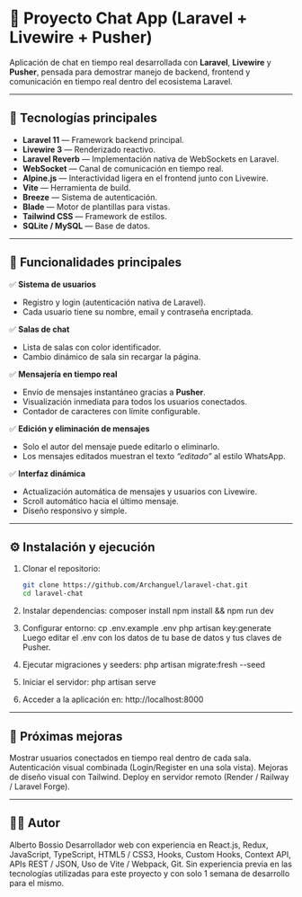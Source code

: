 # 💬 Proyecto Chat App (Laravel + Livewire + Pusher)

Aplicación de chat en tiempo real desarrollada con **Laravel**, **Livewire** y **Pusher**, pensada para demostrar manejo de backend, frontend y comunicación en tiempo real dentro del ecosistema Laravel.

---

## 🚀 Tecnologías principales

- **Laravel 11** — Framework backend principal.
- **Livewire 3** — Renderizado reactivo.
- **Laravel Reverb** — Implementación nativa de WebSockets en Laravel.
- **WebSocket** — Canal de comunicación en tiempo real.
- **Alpine.js** — Interactividad ligera en el frontend junto con Livewire.
- **Vite** — Herramienta de build.
- **Breeze** — Sistema de autenticación.
- **Blade** — Motor de plantillas para vistas.
- **Tailwind CSS** — Framework de estilos.
- **SQLite / MySQL** — Base de datos.

---

## 🧠 Funcionalidades principales

✅ **Sistema de usuarios**
- Registro y login (autenticación nativa de Laravel).  
- Cada usuario tiene su nombre, email y contraseña encriptada.

✅ **Salas de chat**
- Lista de salas con color identificador.  
- Cambio dinámico de sala sin recargar la página.

✅ **Mensajería en tiempo real**
- Envío de mensajes instantáneo gracias a **Pusher**.  
- Visualización inmediata para todos los usuarios conectados.  
- Contador de caracteres con límite configurable.

✅ **Edición y eliminación de mensajes**
- Solo el autor del mensaje puede editarlo o eliminarlo.  
- Los mensajes editados muestran el texto *“editado”* al estilo WhatsApp.

✅ **Interfaz dinámica**
- Actualización automática de mensajes y usuarios con Livewire.  
- Scroll automático hacia el último mensaje.  
- Diseño responsivo y simple.

---

## ⚙️ Instalación y ejecución

1. Clonar el repositorio:
   ```bash
   git clone https://github.com/Archanguel/laravel-chat.git
   cd laravel-chat

2. Instalar dependencias:
    composer install
    npm install && npm run dev

3. Configurar entorno:
    cp .env.example .env
    php artisan key:generate
    Luego editar el .env con los datos de tu base de datos y tus claves de Pusher.

4. Ejecutar migraciones y seeders:
    php artisan migrate:fresh --seed

5. Iniciar el servidor:
    php artisan serve

6. Acceder a la aplicación en:
    http://localhost:8000

---

## 🧩 Próximas mejoras
Mostrar usuarios conectados en tiempo real dentro de cada sala.
Autenticación visual combinada (Login/Register en una sola vista).
Mejoras de diseño visual con Tailwind.
Deploy en servidor remoto (Render / Railway / Laravel Forge).

---

## 👨‍💻 Autor
Alberto Bossio
Desarrollador web con experiencia en React.js, Redux, JavaScript, TypeScript, HTML5 / CSS3, Hooks, Custom Hooks, Context API, APIs REST / JSON, Uso de Vite / Webpack, Git.
Sin experiencia previa en las tecnologías utilizadas para este proyecto y con solo 1 semana de desarrollo para el mismo.
